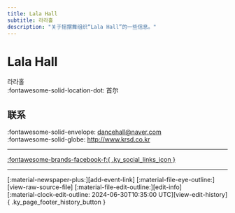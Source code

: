 ```yaml
---
title: Lala Hall
subtitle: 라라홀
description: "关于摇摆舞组织“Lala Hall”的一些信息。"
---
```


# Lala Hall

라라홀  
:fontawesome-solid-location-dot: 首尔  


## 联系

:fontawesome-solid-envelope: <dancehall@naver.com>  
:fontawesome-solid-globe: <http://www.krsd.co.kr>  

---

 [:fontawesome-brands-facebook-f:{ .ky_social_links_icon }](https://www.facebook.com/lalahallswing)

---

<div class="ky_page_footer" markdown>
<div class="ky_page_footer_trailing" markdown="span">
[:material-newspaper-plus:][add-event-link]
[:material-file-eye-outline:][view-raw-source-file]
[:material-file-edit-outline:][edit-info]
</div>
<div class="ky_page_footer_leading" markdown="span">
[:material-clock-edit-outline: 2024-06-30T10:35:00 UTC][view-edit-history]{ .ky_page_footer_history_button }
</div>
</div>

[add-event-link]: https://github.com/swingdance/events/issues/new?assignees=&labels=add+event&projects=&template=02-add_entity.yml&title=Add%20Event%3A%20ko_KR%20%E2%80%A2%20%3CName%3E&region=ko_KR&province=Seoul&city=Seoul&org_id=lala-hall "添加活动"
[view-raw-source-file]: https://github.com/swingdance/orgs/blob/main/ko_KR/lala-hall.json "查看原始源文件"
[edit-info]: https://github.com/swingdance/orgs/issues/new?assignees=&labels=update+org&projects=&template=03-update_entity.yml&title=Update%20Org%3A%20ko_KR%20%E2%80%A2%20Lala%20Hall&region=ko_KR&id=lala-hall&name=Lala%20Hall "编辑信息"

[view-edit-history]: https://github.com/swingdance/orgs/commits/main/ko_KR/lala-hall.json "查看编辑历史"

